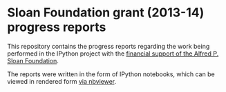 # Sloan Foundation grant (2013-14) progress reports

This repository contains the progress reports regarding the work being
performed in the IPython project with the
[financial support of the Alfred P. Sloan Foundation](http://ipython.org/sloan-grant.html).

The reports were written in the form of IPython notebooks, which can be viewed
in rendered form
[via nbviewer](http://nbviewer.ipython.org/urls/github.com/ipython/sloan-2013-reports).


